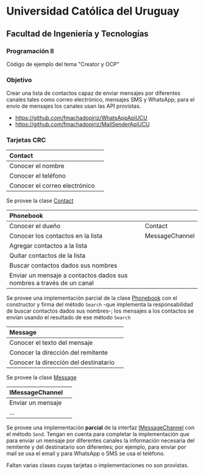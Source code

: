 # Universidad Católica del Uruguay
## Facultad de Ingeniería y Tecnologías
### Programación II
Código de ejemplo del tema "Creator y OCP"

### Objetivo
Crear una lista de contactos capaz de enviar mensajes por diferentes canales tales como correo electrónico, mensajes SMS y WhatsApp; para el envío de mensajes los canales usan las API provistas.
* https://github.com/fmachadopiriz/WhatsAppApiUCU
* https://github.com/fmachadopiriz/MailSenderApiUCU

### Tarjetas CRC

|Contact	||
|:---|:---|
|Conocer el nombre||
|Conocer el teléfono||
|Conocer el correo electrónico||

Se provee la clase [Contact](https://github.com/ucudal/PII_Phonebook_Start/blob/master/src/Library/Contact.cs)

|Phonebook||
|:---|:---|
|Conocer el dueño|Contact|
|Conocer los contactos en la lista|MessageChannel|
|Agregar contactos a la lista||
|Quitar contactos de la lista||
|Buscar contactos dados sus nombres||
|Enviar un mensaje a contactos dados sus nombres a través de un canal||


Se provee una implementación parcial de la clase [Phonebook](https://github.com/ucudal/PII_Phonebook_Start/blob/master/src/Library/Phonebook.cs) con el constructor y firma del método `Search` -que implementa la responsabilidad de buscar contactos dados sus nombres-; los mensajes a los contactos se envían usando el resultado de ese método `Search`

|Message	||
|:---|:---|
|Conocer el texto del mensaje||
|Conocer la dirección del remitente||
|Conocer la dirección del destinatario||

Se provee la clase [Message](https://github.com/ucudal/PII_Phonebook_Start/blob/master/src/Library/Message.cs)

|<Interface>IMessageChannel||
|:---|:---|
|Enviar un mensaje||
|...||

Se provee una implementación **parcial** de la interfaz [IMessageChannel](https://github.com/ucudal/PII_Phonebook_Start/blob/master/src/Library/IMessageChannel.cs) con el método `Send`. Tengan en cuenta para completar la implementación que para enviar un mensaje por diferentes canales la información necesaria del remitente y del destinatario son diferentes; por ejemplo, para enviar por mail se usa el email y para WhatsApp o SMS se usa el teléfono.

Faltan varias clases cuyas tarjetas o implementaciones no son provistas.
